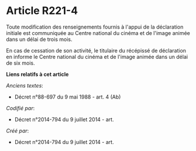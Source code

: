 # Article R221-4

Toute modification des renseignements fournis à l'appui de la déclaration initiale est communiquée au Centre national du
cinéma et de l'image animée dans un délai de trois mois.

En cas de cessation de son activité, le titulaire du récépissé de déclaration en informe le Centre national du cinéma et de
l'image animée dans un délai de six mois.

**Liens relatifs à cet article**

_Anciens textes_:

  - Décret n°88-697 du 9 mai 1988 - art. 4 (Ab)

_Codifié par_:

  - Décret n°2014-794 du 9 juillet 2014 - art.

_Créé par_:

  - Décret n°2014-794 du 9 juillet 2014 - art.
